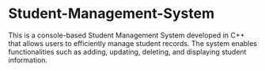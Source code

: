 # Student-Management-System
This is a console-based Student Management System developed in C++ that allows users to efficiently manage student records. The system enables functionalities such as adding, updating, deleting, and displaying student information.
